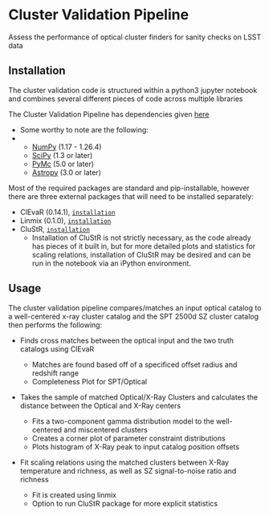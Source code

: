 # Cluster Validation Pipeline
Assess the performance of optical cluster finders for sanity checks on LSST data 

## Installation

The cluster validation code is structured within a python3 jupyter notebook and combines several different pieces of code across multiple libraries

The Cluster Validation Pipeline has dependencies given [here](https://github.com/Jeltema-Group/cluster-validation/blob/main/clustervalidation-env.yml)
- Some worthy to note are the following:
- - [NumPy](https://numpy.org/news/#releases) (1.17 - 1.26.4)
  - [SciPy](https://scipy.org) (1.3 or later)
  - [PyMc](https://www.pymc.io/welcome.html) (5.0 or later)
  - [Astropy](https://www.astropy.org) (3.0 or later)

Most of the required packages are standard and pip-installable, however there are three external packages that will need to be installed separately:
- ClEvaR (0.14.1), [`installation`](http://lsstdesc.org/clevar/source/installation.html)
- Linmix (0.1.0), [`installation`](http://lsstdesc.org/clevar/source/installation.html](https://linmix.readthedocs.io/en/latest/install.html))
- CluStR, [`installation`](https://github.com/sweverett/CluStR?tab=readme-ov-file)
    - Installation of CluStR is not strictly necessary, as the code already has pieces of it built in, but for more detailed plots and statistics for scaling relations, installation of CluStR may be desired and can be run in the notebook via an iPython environment.

## Usage

The cluster validation pipeline compares/matches an input optical catalog to a well-centered x-ray cluster catalog and the SPT 2500d SZ cluster catalog then performs the following:

- Finds cross matches between the optical input and the two truth catalogs using ClEvaR
  - Matches are found based off of a specificed offset radius and redshift range
  - Completeness Plot for SPT/Optical
    
- Takes the sample of matched Optical/X-Ray Clusters and calculates the distance between the Optical and X-Ray centers
  - Fits a two-component gamma distribution model to the well-centered and miscentered clusters
  - Creates a corner plot of parameter constraint distributions
  - Plots histogram of X-Ray peak to input catalog position offsets
    
- Fit scaling relations using the matched clusters between X-Ray temperature and richness, as well as SZ signal-to-noise ratio and richness
  - Fit is created using linmix
  - Option to run CluStR package for more explicit statistics


